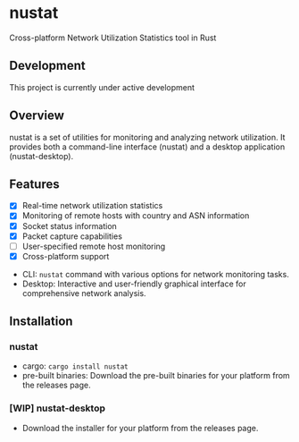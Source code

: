 # nustat
Cross-platform Network Utilization Statistics tool in Rust 

## Development
This project is currently under active development

## Overview
nustat is a set of utilities for monitoring and analyzing network utilization. 
It provides both a command-line interface (nustat) and a desktop application (nustat-desktop).

## Features
- [x] Real-time network utilization statistics
- [x] Monitoring of remote hosts with country and ASN information
- [x] Socket status information
- [x] Packet capture capabilities
- [ ] User-specified remote host monitoring
- [x] Cross-platform support

- CLI: `nustat` command with various options for network monitoring tasks.
- Desktop: Interactive and user-friendly graphical interface for comprehensive network analysis.

## Installation
### nustat
- cargo: `cargo install nustat`
- pre-built binaries: Download the pre-built binaries for your platform from the releases page.
### [WIP] nustat-desktop
- Download the installer for your platform from the releases page.
